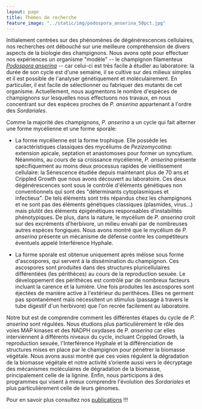 ```yaml
---
layout: page
title: Thèmes de recherche
feature_image: "../static/img/podospora_anserina_50pct.jpg"
---
```


Initialement centrées sur des phénomènes de dégénérescences cellulaires, nos recherches ont  débouché sur une meilleure compréhension de divers aspects de la biologie des champignons. Nous avons opté pour effectuer nos expériences un organisme "modèle" -- le champignon filamenteux [_Podospora anserina_](http://podospora.i2bc.paris-saclay.fr/more.php) -- car celui-ci est très facile à étudier au laboratoire: la durée de son cycle est d'une semaine, il se cultive sur des milieux simples et il est possible de l'analyser génétiquement et moléculairement. En particulier, il est facile de sélectionner ou fabriquer des mutants de cet organisme. Actuellement, nous augmentons le nombre d'espèces de champignons sur lesquelles nous effectuons nos travaux, en nous concentrant sur des espèces proches de _P. anserina_ appartenant à l'ordre des _Sordariales_.

Comme la majorité des champignons, _P. anserina_ a un cycle qui fait alterner une forme mycélienne et une forme sporale:

- La forme mycélienne est la forme trophique. Elle possède les caractéristiques classiques des mycéliums de _Pezizomycotina_: extension apicale, septation et anastomoses pour former un syncytium. Néanmoins, au cours de sa croissance mycélienne, _P. anserina_ présente spécifiquement au moins deux processus rapides de vieillissement cellulaire: la Sénescence étudiée depuis maintenant plus de 70 ans et Crippled Growth que nous avons découvert au laboratoire. Ces deux dégénérescences sont sous le contrôle d'éléments génétiques non conventionnels qui sont des "déterminants cytoplasmiques et infectieux". De tels éléments sont très répandus chez les champignons et ne sont pas des éléments génétiques classiques (plasmides, virus...) mais plutôt des éléments épigénétiques responsables d'instabilités phénotypiques. De plus, dans la nature, le mycélium de _P. anserina_ croit sur des excréments d'herbivore, un milieu envahi par de nombreuses autres espèces fongiques. Nous avons montré que le mycélium de _P. anserina_ présente un mécanisme de défense contre les compétiteurs éventuels appelé Interférence Hyphale.

- La forme sporale est obtenue uniquement après méïose sous forme d'ascospores, qui servent à la dissémination du champignon. Ces ascospores sont produites dans des structures pluricellulaires différentiées (les périthèces) au cours de la reproduction sexuée. Le développement des périthèces est contrôlé par de nombreux facteurs incluant la carence et la lumière. Une fois produites les ascospores sont éjectées de manière active à l'extérieur du perithèces. Elles ne germent pas spontanément mais nécessitent un stimulus (passage à travers le tube digestif d'un herbivore) que l'on recrée facilement au laboratoire.

Notre but est de comprendre comment les différentes étapes du cycle de _P. anserina_ sont régulées. Nous étudions plus particulièrement le rôle des  voies MAP kinases et des NADPH oxydases de _P. anserina_ car elles interviennent à différents niveaux du cycle, incluant Crippled Growth, la reproduction sexuée, l'Interférence Hyphale et la différenciation de structures mises en place par le champignon pour pénétrer la biomasse végétale. Nous avons aussi montré que ces voies régulent la dégradation de la biomasse végétale et notre activité s’oriente aussi vers le décryptage des mécanismes moléculaires de dégradation de la biomasse, principalement celle de la lignine. Enfin, nous participons à des programmes qui visent à mieux comprendre l'évolution des _Sordariales_ et plus particulièrement celle de leurs génomes.

Pour en savoir plus consultez nos [publications](/publications) !!!
